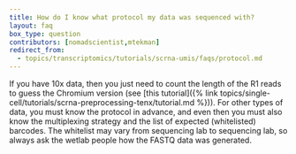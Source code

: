 ```yaml
---
title: How do I know what protocol my data was sequenced with?
layout: faq
box_type: question
contributors: [nomadscientist,mtekman]
redirect_from:
  - topics/transcriptomics/tutorials/scrna-umis/faqs/protocol.md
---
```


If you have 10x data, then you just need to count the length of the R1 reads to guess the Chromium version (see [this tutorial]({% link topics/single-cell/tutorials/scrna-preprocessing-tenx/tutorial.md %})). For other types of data, you must know the protocol in advance, and even then you must also know the multiplexing strategy and the list of expected (whitelisted) barcodes. The whitelist may vary from sequencing lab to sequencing lab, so always ask the wetlab people how the FASTQ data was generated.

